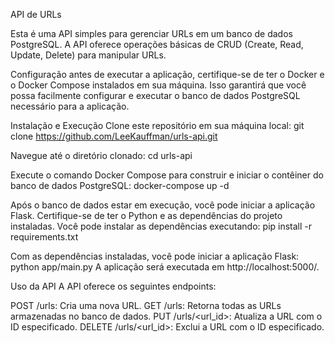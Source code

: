 API de URLs

Esta é uma API simples para gerenciar URLs em um banco de dados PostgreSQL. A API oferece operações básicas de CRUD (Create, Read, Update, Delete) para manipular URLs.

Configuração antes de executar a aplicação, certifique-se de ter o Docker e o Docker Compose instalados em sua máquina. 
Isso garantirá que você possa facilmente configurar e executar o banco de dados PostgreSQL necessário para a aplicação.

Instalação e Execução 
Clone este repositório em sua máquina local: 
git clone https://github.com/LeeKauffman/urls-api.git

Navegue até o diretório clonado: 
cd urls-api

Execute o comando Docker Compose para construir e iniciar o contêiner do banco de dados PostgreSQL: 
docker-compose up -d

Após o banco de dados estar em execução, você pode iniciar a aplicação Flask. Certifique-se de ter o Python e as dependências do projeto instaladas. 
Você pode instalar as dependências executando: 
pip install -r requirements.txt

Com as dependências instaladas, você pode iniciar a aplicação Flask: python app/main.py A aplicação será executada em http://localhost:5000/.

Uso da API A API oferece os seguintes endpoints:

POST /urls: Cria uma nova URL. 
GET /urls: Retorna todas as URLs armazenadas no banco de dados. 
PUT /urls/<url_id>: Atualiza a URL com o ID especificado. 
DELETE /urls/<url_id>: Exclui a URL com o ID especificado.
